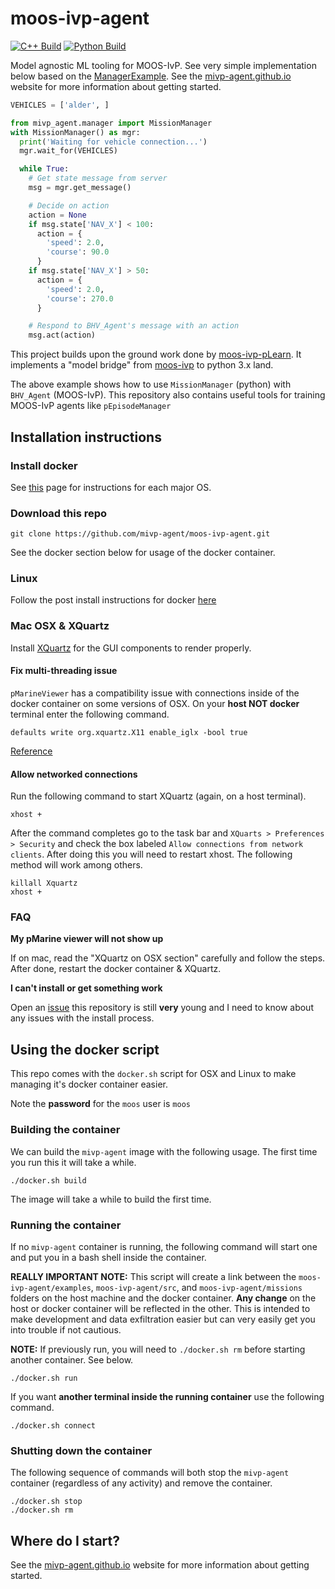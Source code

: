 # moos-ivp-agent

[![C++ Build](https://github.com/mivp-agent/moos-ivp-agent/actions/workflows/cpp-workflow.yml/badge.svg)](https://github.com/mivp-agent/moos-ivp-agent/actions/workflows/cpp-workflow.yml)
[![Python Build](https://github.com/mivp-agent/moos-ivp-agent/actions/workflows/py3-workflow.yml/badge.svg)](https://github.com/mivp-agent/moos-ivp-agent/actions/workflows/py3-workflow.yml)

Model agnostic ML tooling for MOOS-IvP. See very simple implementation below based on the [ManagerExample](./examples/ManagerExample). See the [mivp-agent.github.io](https://mivp-agent.github.io/) website for more information about getting started.

```python
VEHICLES = ['alder', ]

from mivp_agent.manager import MissionManager
with MissionManager() as mgr:
  print('Waiting for vehicle connection...')
  mgr.wait_for(VEHICLES)

  while True:
    # Get state message from server
    msg = mgr.get_message()

    # Decide on action
    action = None
    if msg.state['NAV_X'] < 100:
      action = {
        'speed': 2.0,
        'course': 90.0
      }
    if msg.state['NAV_X'] > 50:
      action = {
        'speed': 2.0,
        'course': 270.0
      }

    # Respond to BHV_Agent's message with an action
    msg.act(action)
```

This project builds upon the ground work done by [moos-ivp-pLearn](https://github.com/mnovitzky/moos-ivp-pLearn). It implements a "model bridge" from [moos-ivp](https://oceanai.mit.edu/moos-ivp/pmwiki/pmwiki.php?n=Main.HomePage) to python 3.x land.

The above example shows how to use `MissionManager` (python) with `BHV_Agent` (MOOS-IvP). This repository also contains useful tools for training MOOS-IvP agents like `pEpisodeManager`

## Installation instructions

### Install docker

See [this](https://docs.docker.com/get-docker/) page for instructions for each major OS.

### Download this repo

```
git clone https://github.com/mivp-agent/moos-ivp-agent.git
```

See the docker section below for usage of the docker container.

### Linux
 
Follow the post install instructions for docker [here](https://docs.docker.com/engine/install/linux-postinstall/)

### Mac OSX & XQuartz

Install [XQuartz](https://content.byui.edu/file/cddfb9c0-a825-4cfe-9858-28d5b4c218fe/1/Course/Setup-XQuartz.html) for the GUI components to render properly.

#### Fix multi-threading issue

`pMarineViewer` has a compatibility issue with connections inside of the docker container on some versions of OSX. On your **host NOT docker** terminal enter the following command.

```
defaults write org.xquartz.X11 enable_iglx -bool true
```

[Reference](https://unix.stackexchange.com/questions/429760/opengl-rendering-with-x11-forwarding/642954#642954)

#### Allow networked connections

Run the following command to start XQuartz (again, on a host terminal).

```
xhost +
```

After the command completes go to the task bar and `XQuarts > Preferences > Security` and check the box labeled `Allow connections from network clients`. After doing this you will need to restart xhost. The following method will work among others.

```
killall Xquartz
xhost +
```

### FAQ

**My pMarine viewer will not show up** 

If on mac, read the "XQuartz on OSX section" carefully and follow the steps. After done, restart the docker container & XQuartz.

**I can't install or get something work**

Open an [issue](https://github.com/mivp-agent/moos-ivp-agent/issues) this repository is still **very** young and I need to know about any issues with the install process.

## Using the docker script

This repo comes with the `docker.sh` script for OSX and Linux to make managing it's docker container easier.

Note the **password** for the `moos` user is `moos`

### Building the container

We can build the `mivp-agent` image with the following usage. The first time you run this it will take a while.

```
./docker.sh build
```

The image will take a while to build the first time.

### Running the container

If no `mivp-agent` container is running, the following command will start one and put you in a bash shell inside the container.

**REALLY IMPORTANT NOTE:** This script will create a link between the `moos-ivp-agent/examples`, `moos-ivp-agent/src`, and `moos-ivp-agent/missions` folders on the host machine and the docker container. **Any change** on the host or docker container will be reflected in the other. This is intended to make development and data exfiltration easier but can very easily get you into trouble if not cautious.

**NOTE:** If previously run, you will need to `./docker.sh rm` before starting another container. See below.

```
./docker.sh run
```

If you want **another terminal inside the running container** use the following command.

```
./docker.sh connect
```

### Shutting down the container

The following sequence of commands will both stop the `mivp-agent` container (regardless of any activity) and remove the container.

```
./docker.sh stop
./docker.sh rm
```

## Where do I start?
See the [mivp-agent.github.io](https://mivp-agent.github.io/) website for more information about getting started.
